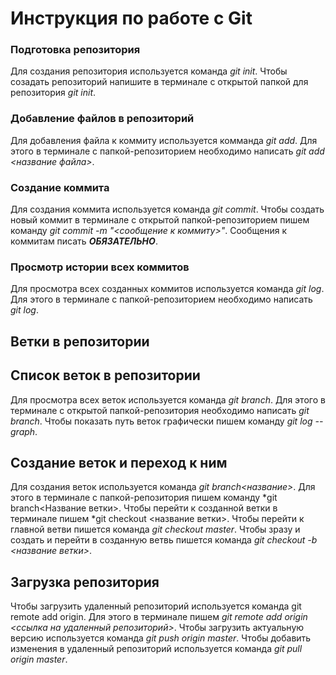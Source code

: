 # Инструкция по работе с Git

### Подготовка репозитория
Для создания репозитория используется команда *git init*. Чтобы созадать репозиторий напишите в терминале с открытой папкой для репозитория *git init*.

### Добавление файлов в репозиторий

Для добавления файла к коммиту используется комманда *git add*. Для этого в терминале с папкой-репозиторием необходимо написать *git add <название файла>*.

### Создание коммита
Для создания коммита используется команда *git commit*. Чтобы создать новый коммит в терминале с открытой папкой-репозиторием пишем команду *git commit -m "<сообщение к коммиту>"*. Сообщения к коммитам писать ***ОБЯЗАТЕЛЬНО***.

### Просмотр истории всех коммитов
Для просмотра всех созданных коммитов используется команда *git log*. Для этого в терминале с папкой-репозиторием необходимо написать *git log*.

## Ветки в репозитории 

## Список веток в репозитории
Для просмотра всех веток используется команда *git branch*. Для этого в терминале с открытой папкой-репозитория 
необходимо написать *git branch*. Чтобы показать путь веток графически пишем команду *git log --graph*.

## Создание веток и переход к ним 
Для создания веток используется команда *git branch<название>*. Для этого в терминале с папкой-репозитория пишем команду *git branch<Название ветки>. Чтобы перейти к созданной ветки в терминале пишем *git checkout <название ветки>. Чтобы перейти к главной ветви пишется команда *git checkout master*. Чтобы зразу и создать и перейти в созданную ветвь пишется команда *git checkout -b <название ветки>*.

## Загрузка репозитория 
Чтобы загрузить удаленный репозиторий используется команда git remote add origin. Для этого в терминале пишем *git remote add origin <ссылка на удаленный репозиторий>*.
Чтобы загрузить актуальную версию используется команда *git push origin master*.
Чтобы добавить изменения в удаленный репозиторий используется команда *git pull origin master*.





